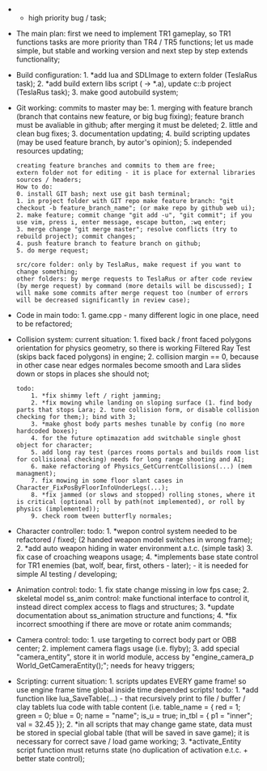 * - high priority bug / task;

-	The main plan:
	  first we need to implement TR1 gameplay, so TR1 functions tasks are more priority than TR4 / TR5 functions; let us made simple, but stable and working version and next step by step extends functionality;

-	Build configuration:
		1. *add lua and SDLImage to extern folder (TeslaRus task);
		2. *add build extern libs script ( -> *.a), update c::b project (TeslaRus task);
		3. make good autobuild system;
	  
-	Git working:
		commits to master may be:
		1. merging with feature branch (branch that contains new feature, or big bug fixing); feature branch must be avaliable in github; after merging it must be deleted;
		2. little and clean bug fixes;
		3. documentation updating;
		4. build scripting updates (may be used feature branch, by autor's opinion);
		5. independed resources updating;
		
		creating feature branches and commits to them are free;
		extern folder not for editing - it is place for external libraries sources / headers;
		How to do:
		0. install GIT bash; next use git bash terminal;
		1. in project folder with GIT repo make feature branch: "git checkout -b feature_branch_name"; (or make repo by github web ui);
		2. make feature; commit change "git add -u", "git commit"; if you use vim, press i, enter message, escape button, :wq enter;
		3. merge change "git merge master"; resolve conflicts (try to rebuild project); commit changes;
		4. push feature branch to feature branch on github;
		5. do merge request;
		
		src/core folder: only by TeslaRus, make request if you want to change something;
		other folders: by merge requests to TeslaRus or after code review (by merge request) by command (more details will be discussed); I will make some commits after merge request too (number of errors will be decreased significantly in review case);
		
-	Code in main
		todo:
		1. game.cpp - many different logic in one place, need to be refactored;
		
-	Collision system:
		current situation: 
			1. fixed back / front faced polygons orientation for physics geometry, so there is working Filtered Ray Test (skips back faced polygons) in engine;
			2. collision margin == 0, because in other case near edges normales become smooth and Lara slides down or stops in places she should not;
		 
		todo:
			1. *fix shimmy left / right jamming;
			2. *fix mowing while landing on sloping surface (1. find body parts that stops Lara; 2. tune collision form, or disable collision checking for them;); bind with 3;
			3. *make ghost body parts meshes tunable by config (no more hardcoded boxes);
			4. for the future optimazation add switchable single ghost object for character;
			5. add long ray test (parces rooms portals and builds room list for collisional checking) needs for long range shooting and AI;
			6. make refactoring of Physics_GetCurrentCollisions(...) (mem managment);
			7. fix mowing in some floor slant cases in Character_FixPosByFloorInfoUnderLegs(...);
			8. *fix jammed (or slows and stopped) rolling stones, where it is critical (optional roll by path(not implemented), or roll by physics (implemented));
			9. check room tween butterfly normales;
			
-	Character controller:
		todo:
			1. *wepon control system needed to be refactored / fixed; (2 handed weapon model switches in wrong frame);
			2. *add auto weapon hiding in water environment a.t.c. (simple task)
			3. fix case of croaching weapons usage;
			4. *implements base state control for TR1 enemies (bat, wolf, bear, first, others - later); - it is needed for simple AI testing / developing;
			
-	Animation control:
		todo:
			1. fix state change missing in low fps case;
			2. skeletal model ss_anim control: make functional interface to control it, instead direct complex access to flags and structures;
			3. *update documentation about ss_animation structure and functions;
			4. *fix incorrect smoothing if there are move or rotate anim commands;
			
-	Camera control:
		todo:
			1. use targeting to correct body part or OBB center;
			2. implement camera flags usage (i.e. flyby);
			3. add special "camera_entity", store it in world module, access by "engine_camera_p World_GetCameraEntity();"; needs for heavy triggers;
			
-	Scripting:
		current situation:
			1. scripts updates EVERY game frame! so use engine frame time global inside time depended scripts!
		todo:
			1. *add function like lua_SaveTable(...) - that recursively print to file / buffer / clay tablets lua code with table content (i.e. table_name = { red = 1; green = 0; blue = 0; name = "name"; is_u = true; in_tbl = { p1 = "inner"; val = 32.45 }};
			2. *in all scripts that may change game state, data must be stored in special global table (that will be saved in save game); it is necessary for correct save / load game working;
			3. *activate_Entity script function must returns state (no duplication of activation e.t.c. + better state control);